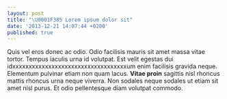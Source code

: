 ```yaml
---
layout: post
title: "\U0001F385 Lorem ipsum dolor sit"
date: '2013-12-21 14:07:44 +0200'
published: true
---
```


Quis vel eros donec ac odio. Odio facilisis mauris sit amet massa vitae tortor. Tempus iaculis urna id volutpat. Est velit egestas dui idxxxxxxxxxxxxxxxxxxxxxxxxxxxxxxxxxxxum enim facilisis gravida neque. Elementum pulvinar etiam non quam lacus. **Vitae proin** sagittis nisl rhoncus mattis rhoncus urna neque viverra. Non sodales neque sodales ut etiam sit amet nisl purus. Et odio pellentesque diam volutpat commodo.
